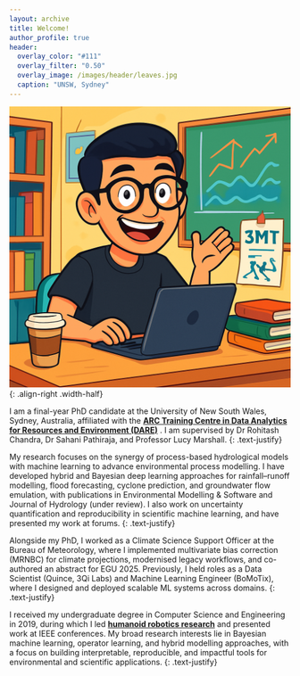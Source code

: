 ```yaml
---
layout: archive
title: Welcome!
author_profile: true
header:
  overlay_color: "#111"
  overlay_filter: "0.50"
  overlay_image: /images/header/leaves.jpg
  caption: "UNSW, Sydney"
---
```

<!-- <p style="text-align: center; font-size:24px;"> Hi, there! </p> -->

![demo](/images/profile_anim.png){: .align-right .width-half}

I am a final-year PhD candidate at the University of New South Wales, Sydney, Australia, affiliated with the **[ARC Training Centre in Data Analytics for Resources and Environment (DARE)](https://darecentre.org.au/)** . I am supervised by Dr Rohitash Chandra, Dr Sahani Pathiraja, and Professor Lucy Marshall.
{: .text-justify}

My research focuses on the synergy of process-based hydrological models with machine learning to advance environmental process modelling. I have developed hybrid and Bayesian deep learning approaches for rainfall–runoff modelling, flood forecasting, cyclone prediction, and groundwater flow emulation, with publications in Environmental Modelling & Software and Journal of Hydrology (under review). I also work on uncertainty quantification and reproducibility in scientific machine learning, and have presented my work at forums.
{: .text-justify}

Alongside my PhD, I worked as a Climate Science Support Officer at the Bureau of Meteorology, where I implemented multivariate bias correction (MRNBC) for climate projections, modernised legacy workflows, and co-authored an abstract for EGU 2025. Previously, I held roles as a Data Scientist (Quince, 3Qi Labs) and Machine Learning Engineer (BoMoTix), where I designed and deployed scalable ML systems across domains.
{: .text-justify}

I received my undergraduate degree in Computer Science and Engineering in 2019, during which I led **[humanoid robotics research](https://www.srmth.in/)** and presented work at IEEE conferences. My broad research interests lie in Bayesian machine learning, operator learning, and hybrid modelling approaches, with a focus on building interpretable, reproducible, and impactful tools for environmental and scientific applications.
{: .text-justify}
